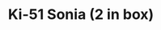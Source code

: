 ---
layout: product
title: "Ki-51 Sonia (2 in box)"
price: "2800" 
desc: "Plastična maketa"
img_path: "/assets/img/CP144001.jpg"
brand: "Clear Prop"
available: false
special_offer: false
new: false
soon: false
cat: "010000"
subcat: "014300"
subsubcat: "00"
sifra: "CP144001"
popular: false
---